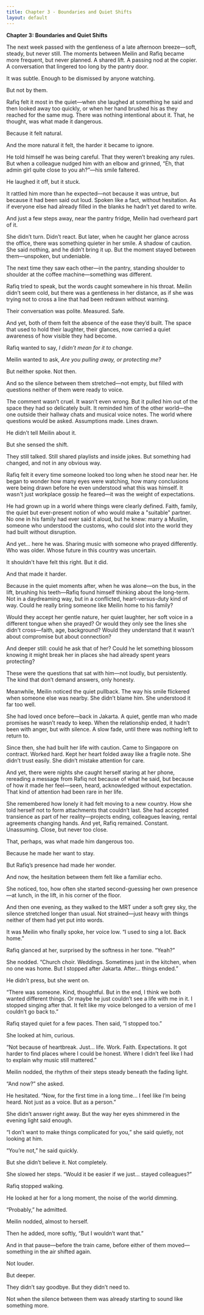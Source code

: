 ```yaml
---
title: Chapter 3 - Boundaries and Quiet Shifts
layout: default
---
```

**Chapter 3: Boundaries and Quiet Shifts**

The next week passed with the gentleness of a late afternoon breeze—soft, steady, but never still. The moments between Meilin and Rafiq became more frequent, but never planned. A shared lift. A passing nod at the copier. A conversation that lingered too long by the pantry door.

It was subtle. Enough to be dismissed by anyone watching.

But not by them.

Rafiq felt it most in the quiet—when she laughed at something he said and then looked away too quickly, or when her hand brushed his as they reached for the same mug. There was nothing intentional about it. That, he thought, was what made it dangerous.

Because it felt natural.

And the more natural it felt, the harder it became to ignore.

He told himself he was being careful. That they weren’t breaking any rules. But when a colleague nudged him with an elbow and grinned, “Eh, that admin girl quite close to you ah?”—his smile faltered.

He laughed it off, but it stuck.

It rattled him more than he expected—not because it was untrue, but because it had been said out loud. Spoken like a fact, without hesitation. As if everyone else had already filled in the blanks he hadn’t yet dared to write.

And just a few steps away, near the pantry fridge, Meilin had overheard part of it.

She didn’t turn. Didn’t react. But later, when he caught her glance across the office, there was something quieter in her smile. A shadow of caution. She said nothing, and he didn’t bring it up. But the moment stayed between them—unspoken, but undeniable.

The next time they saw each other—in the pantry, standing shoulder to shoulder at the coffee machine—something was different.

Rafiq tried to speak, but the words caught somewhere in his throat. Meilin didn’t seem cold, but there was a gentleness in her distance, as if she was trying not to cross a line that had been redrawn without warning.

Their conversation was polite. Measured. Safe.

And yet, both of them felt the absence of the ease they’d built. The space that used to hold their laughter, their glances, now carried a quiet awareness of how visible they had become.

Rafiq wanted to say, *I didn’t mean for it to change.*

Meilin wanted to ask, *Are you pulling away, or protecting me?*

But neither spoke. Not then.

And so the silence between them stretched—not empty, but filled with questions neither of them were ready to voice.

The comment wasn’t cruel. It wasn’t even wrong. But it pulled him out of the space they had so delicately built. It reminded him of the other world—the one outside their hallway chats and musical voice notes. The world where questions would be asked. Assumptions made. Lines drawn.

He didn’t tell Meilin about it.

But she sensed the shift.

They still talked. Still shared playlists and inside jokes. But something had changed, and not in any obvious way.

Rafiq felt it every time someone looked too long when he stood near her. He began to wonder how many eyes were watching, how many conclusions were being drawn before he even understood what this was himself. It wasn't just workplace gossip he feared—it was the weight of expectations.

He had grown up in a world where things were clearly defined. Faith, family, the quiet but ever-present notion of who would make a "suitable" partner. No one in his family had ever said it aloud, but he knew: marry a Muslim, someone who understood the customs, who could slot into the world they had built without disruption.

And yet… here he was. Sharing music with someone who prayed differently. Who was older. Whose future in this country was uncertain.

It shouldn't have felt this right. But it did.

And that made it harder.

Because in the quiet moments after, when he was alone—on the bus, in the lift, brushing his teeth—Rafiq found himself thinking about the long-term. Not in a daydreaming way, but in a conflicted, heart-versus-duty kind of way. Could he really bring someone like Meilin home to his family?

Would they accept her gentle nature, her quiet laughter, her soft voice in a different tongue when she prayed? Or would they only see the lines she didn't cross—faith, age, background? Would they understand that it wasn’t about compromise but about connection?

And deeper still: could he ask that of her? Could he let something blossom knowing it might break her in places she had already spent years protecting?

These were the questions that sat with him—not loudly, but persistently. The kind that don’t demand answers, only honesty.

Meanwhile, Meilin noticed the quiet pullback. The way his smile flickered when someone else was nearby. She didn’t blame him. She understood it far too well.

She had loved once before—back in Jakarta. A quiet, gentle man who made promises he wasn’t ready to keep. When the relationship ended, it hadn’t been with anger, but with silence. A slow fade, until there was nothing left to return to.

Since then, she had built her life with caution. Came to Singapore on contract. Worked hard. Kept her heart folded away like a fragile note. She didn’t trust easily. She didn’t mistake attention for care.

And yet, there were nights she caught herself staring at her phone, rereading a message from Rafiq not because of what he said, but because of how it made her feel—seen, heard, acknowledged without expectation. That kind of attention had been rare in her life.

She remembered how lonely it had felt moving to a new country. How she told herself not to form attachments that couldn’t last. She had accepted transience as part of her reality—projects ending, colleagues leaving, rental agreements changing hands. And yet, Rafiq remained. Constant. Unassuming. Close, but never too close.

That, perhaps, was what made him dangerous too.

Because he made her want to stay.

But Rafiq’s presence had made her wonder.

And now, the hesitation between them felt like a familiar echo.

She noticed, too, how often she started second-guessing her own presence—at lunch, in the lift, in his corner of the floor.

And then one evening, as they walked to the MRT under a soft grey sky, the silence stretched longer than usual. Not strained—just heavy with things neither of them had yet put into words.

It was Meilin who finally spoke, her voice low. “I used to sing a lot. Back home.”

Rafiq glanced at her, surprised by the softness in her tone. “Yeah?”

She nodded. “Church choir. Weddings. Sometimes just in the kitchen, when no one was home. But I stopped after Jakarta. After… things ended.”

He didn’t press, but she went on.

“There was someone. Kind, thoughtful. But in the end, I think we both wanted different things. Or maybe he just couldn’t see a life with me in it. I stopped singing after that. It felt like my voice belonged to a version of me I couldn’t go back to.”

Rafiq stayed quiet for a few paces. Then said, “I stopped too.”

She looked at him, curious.

“Not because of heartbreak. Just… life. Work. Faith. Expectations. It got harder to find places where I could be honest. Where I didn’t feel like I had to explain why music still mattered.”

Meilin nodded, the rhythm of their steps steady beneath the fading light.

“And now?” she asked.

He hesitated. “Now, for the first time in a long time… I feel like I’m being heard. Not just as a voice. But as a person.”

She didn’t answer right away. But the way her eyes shimmered in the evening light said enough.

“I don’t want to make things complicated for you,” she said quietly, not looking at him.

“You’re not,” he said quickly.

But she didn’t believe it. Not completely.

She slowed her steps. “Would it be easier if we just… stayed colleagues?”

Rafiq stopped walking.

He looked at her for a long moment, the noise of the world dimming.

“Probably,” he admitted.

Meilin nodded, almost to herself.

Then he added, more softly, “But I wouldn’t want that.”

And in that pause—before the train came, before either of them moved—something in the air shifted again.

Not louder.

But deeper.

They didn’t say goodbye. But they didn’t need to.

Not when the silence between them was already starting to sound like something more.

